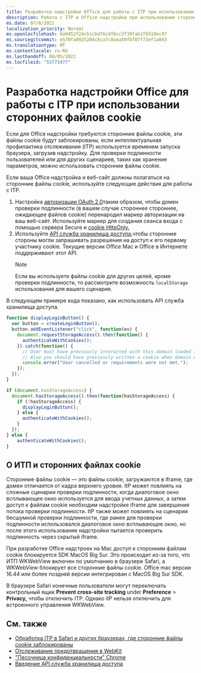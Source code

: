 ```yaml
---
title: Разработка надстройки Office для работы с ITP при использовании сторонних файлов cookie
description: Работа с ITP и Office надстройки при использовании сторонних файлов cookie
ms.date: 07/8/2021
localization_priority: Normal
ms.openlocfilehash: 6a9452f24cb1cbd76c4f6cc3f39fab1f9310ec97
ms.sourcegitcommit: e570fa8925204c6ca7c8aea59fbf07f73ef1a803
ms.translationtype: MT
ms.contentlocale: ru-RU
ms.lasthandoff: 08/05/2021
ms.locfileid: "53773477"
---
```

# <a name="develop-your-office-add-in-to-work-with-itp-when-using-third-party-cookies"></a>Разработка надстройки Office для работы с ITP при использовании сторонних файлов cookie

Если для Office надстройки требуются сторонние файлы cookie, эти файлы cookie будут заблокированы, если интеллектуальная профилактика отслеживания (ITP) используется временем запуска браузера, загрузив надстройку. Для проверки подлинности пользователей или для других сценариев, таких как хранение параметров, можно использовать сторонние файлы cookie.

Если ваша Office надстройка и веб-сайт должны полагаться на сторонние файлы cookie, используйте следующие действия для работы с ITP.

1. Настройка [авторизации OAuth 2.0](https://tools.ietf.org/html/rfc6749)таким образом, чтобы домен проверки подлинности (в вашем случае стороннее стороннее, ожидающее файлов cookie) перенародил маркер авторизации на   ваш веб-сайт. Используйте маркер для создания сеанса входа с помощью сервера Secure и [cookie HttpOnly.](https://developer.mozilla.org/docs/Web/HTTP/Cookies#Secure_and_HttpOnly_cookies)
2. Используйте [API служба хранилища доступа,](https://webkit.org/blog/8124/introducing-storage-access-api/)чтобы сторонние стороны могли запрашивать разрешения на доступ к его первому   участнику cookie. Текущие версии Office Mac и Office в Интернете поддерживают этот API.
    > [!NOTE]
    > Если вы используете файлы cookie для других целей, кроме проверки подлинности, то рассмотрите возможность `localStorage` использования для вашего сценария.

В следующем примере кода показано, как использовать API служба хранилища доступа.

```javascript
function displayLoginButton() {
  var button = createLoginButton();
  button.addEventListener("click", function(ev) {
    document.requestStorageAccess().then(function() {
      authenticateWithCookies(); 
    }).catch(function() {
      // User must have previously interacted with this domain loaded in a top frame
      // Also you should have previously written a cookie when domain was loaded in the top frame
      console.error("User cancelled or requirements were not met.");
    });
  });
}

if (document.hasStorageAccess) { 
  document.hasStorageAccess().then(function(hasStorageAccess) { 
    if (!hasStorageAccess) { 
      displayLoginButton(); 
    } else { 
      authenticateWithCookies(); 
    } 
  }); 
} else { 
    authenticateWithCookies(); 
} 
```

## <a name="about-itp-and-third-party-cookies"></a>О ИТП и сторонних файлах cookie

Сторонние файлы cookie — это файлы cookie, загружаются в iframe, где домен отличается от кадра верхнего уровня. ItP может повлиять на сложные сценарии проверки подлинности, когда диалоговое окно всплывающее окно используется для ввода учетных данных, а затем доступ к файлам cookie необходим надстройке iframe для завершения потока проверки подлинности. ItP также может повлиять на сценарии бесшумной проверки подлинности, где ранее для проверки подлинности использовался диалоговое окно всплывающее окно, но после этого использование надстройки пытается проверить подлинность через скрытый iframe.

При разработке Office надстроек на Mac доступ к сторонним файлам cookie блокируется SDK MacOS Big Sur. Это происходит из-за того, что ИТП WKWebView включен по умолчанию в браузере Safari, а WKWebView блокирует все сторонние файлы cookie. Office mac версии 16.44 или более поздней версии интегрирован с MacOS Big Sur SDK.

В браузере Safari конечные пользователи могут переключать контрольный ящик **Prevent cross-site tracking** under **Preference**  >  **Privacy,** чтобы отключить ITP. Однако itP нельзя отключить для встроенного управления WKWebView.

## <a name="see-also"></a>См. также

- [Обработка ITP в Safari и других браузерах, где сторонние файлы cookie заблокированы](/azure/active-directory/develop/reference-third-party-cookies-spas)
- [Отслеживание предотвращения в WebKit](https://webkit.org/tracking-prevention/)
- ["Песочница конфиденциальности" Chrome](https://blog.chromium.org/2020/01/building-more-private-web-path-towards.html)
- [Введение API служба хранилища доступа](https://blogs.windows.com/msedgedev/2020/07/08/introducing-storage-access-api/)
